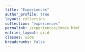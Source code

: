 ```yaml
---
title: "Experiences"
author_profile: true
layout: collection
collection: "experiences"
permalink: /experiences/index.html
entries_layout: grid
classes: wide
breadcrumbs: false
---
```

